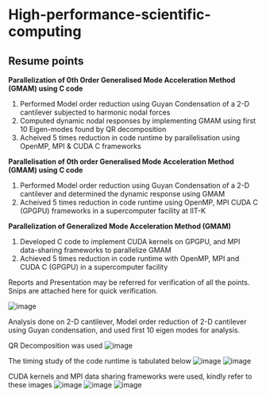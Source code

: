 # High-performance-scientific-computing
## Resume points
 **Parallelization of 0th Order Generalised Mode Acceleration Method (GMAM) using C code**
1. Performed Model order reduction using Guyan Condensation of a 2-D cantilever subjected to harmonic nodal forces
2. Computed dynamic nodal responses by implementing GMAM using first 10 Eigen-modes found by QR decomposition
3. Acheived 5 times reduction in code runtime by parallelisation using OpenMP, MPI & CUDA C frameworks

**Parallelisation of 0th order Generalised Mode Acceleration Method (GMAM) using C code**
1. Performed Model order reduction using Guyan Condensation of a 2-D cantilever and determined the dynamic response using GMAM
2. Acheived 5 times reduction in code runtime using OpenMP, MPI CUDA C (GPGPU) frameworks in a supercomputer facility at IIT-K

**Parallelization of Generalized Mode Acceleration Method (GMAM)**
1. Developed C code to implement CUDA kernels on GPGPU, and MPI data-sharing frameworks to parallelize GMAM
2. Achieved 5 times reduction in code runtime with OpenMP, MPI and CUDA C (GPGPU) in a supercomputer facility

Reports and Presentation may be referred for verification of all the points. Snips are attached here for quick verification.

![image](https://user-images.githubusercontent.com/71177034/129440079-328fd2b6-98cc-42aa-9878-8a9009247e25.png)

Analysis done on 2-D cantilever, Model order reduction of 2-D cantilever using Guyan condensation, and used first 10 eigen modes for analysis. 

QR Decomposition was used
![image](https://user-images.githubusercontent.com/71177034/129440306-bab955f2-3f6a-4ae8-afab-7ce49a3644f4.png)

The timing study of the code runtime is tabulated below
![image](https://user-images.githubusercontent.com/71177034/129440250-6abf6760-5e42-4f72-9136-136ddbb47d66.png)
![image](https://user-images.githubusercontent.com/71177034/129440256-2f704119-3277-40ba-a95a-150056bb74e2.png)

CUDA kernels and MPI data sharing frameworks were used, kindly refer to these images
![image](https://user-images.githubusercontent.com/71177034/129440332-dcad5e02-0191-4aea-ae24-42800d4344af.png)
![image](https://user-images.githubusercontent.com/71177034/129440340-f0d85449-6f00-4a61-bff5-d7ec09e57ca0.png)
![image](https://user-images.githubusercontent.com/71177034/129440355-7b5bac10-b462-42b9-8a04-dfc2aaf97261.png)

